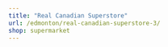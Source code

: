 ```yaml
---
title: "Real Canadian Superstore"
url: /edmonton/real-canadian-superstore-3/
shop: supermarket
---
```

